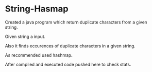# String-Hasmap
Created a java program which return duplicate characters from a given string.

Given string a input.

Also it finds occurences of duplicate characters in a given string.

As recommended used hashmap.

After compiled and executed code pushed here to check stats.
